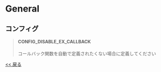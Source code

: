 # General

## コンフィグ

> #### CONFIG_DISABLE_EX_CALLBACK
> コールバック関数を自動で定義されたくない場合に定義してください

[<< 戻る](../README.md)
